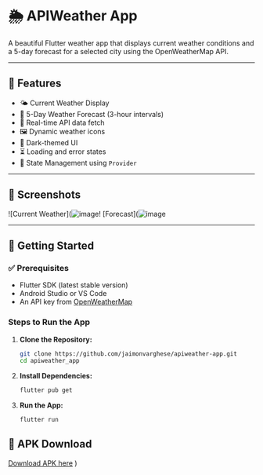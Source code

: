 # 🌦️ APIWeather App

A beautiful Flutter weather app that displays current weather conditions and a 5-day forecast for a selected city using the OpenWeatherMap API.

---

## 📱 Features

- 🌤️ Current Weather Display
- 📆 5-Day Weather Forecast (3-hour intervals)
- 🔄 Real-time API data fetch
- 🖼️ Dynamic weather icons
- 🎨 Dark-themed UI
- ⏳ Loading and error states
- 🧠 State Management using `Provider`

---

## 📸 Screenshots

![Current Weather](![image](https://github.com/user-attachments/assets/51c46f3b-9f80-434d-82d0-25c9e462f7ae)! [Forecast](![image](https://github.com/user-attachments/assets/09090b62-d185-477b-9a82-252310d3d370)


---

## 🚀 Getting Started

### ✅ Prerequisites

- Flutter SDK (latest stable version)
- Android Studio or VS Code
- An API key from [OpenWeatherMap](https://openweathermap.org/api)


### Steps to Run the App

1. **Clone the Repository:**
   ```sh
   git clone https://github.com/jaimonvarghese/apiweather-app.git
   cd apiweather_app
   ```
2. **Install Dependencies:**
   ```sh
   flutter pub get
   ```
3. **Run the App:**
   ```sh
   flutter run
   ```


   
## 📲 APK Download

[Download APK here](https://drive.google.com/file/d/1Fk0_qp4AbnJhFCi8tllK-3IhpwPQmTdF/view?usp=sharing)
)
